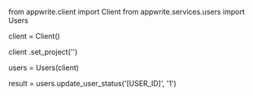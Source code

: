 from appwrite.client import Client
from appwrite.services.users import Users

client = Client()

client
    .set_project('')

users = Users(client)

result = users.update_user_status('[USER_ID]', '1')
